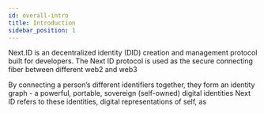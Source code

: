 ```yaml
---
id: overall-intro
title: Introduction
sidebar_position: 1
---
```

Next.ID is an decentralized identity (DID) creation and management protocol built for developers. The Next ID protocol is used as the secure connecting fiber between different web2 and web3 

By connecting a person’s different identifiers together, they form an identity graph - a powerful, portable, sovereign (self-owned) digital identities Next ID refers to these identities, digital representations of self, as 
